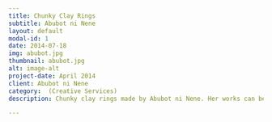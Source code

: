 ```yaml
---
title: Chunky Clay Rings
subtitle: Abubot ni Nene
layout: default
modal-id: 1
date: 2014-07-18
img: abubot.jpg
thumbnail: abubot.jpg
alt: image-alt
project-date: April 2014
client: Abubot ni Nene
category:  (Creative Services)
description: Chunky clay rings made by Abubot ni Nene. Her works can be categorized under creative services.

---
```

